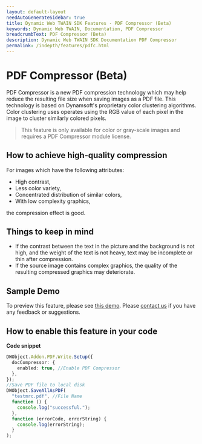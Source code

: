 ```yaml
---
layout: default-layout
needAutoGenerateSidebar: true
title: Dynamic Web TWAIN SDK Features - PDF Compressor (Beta)
keywords: Dynamic Web TWAIN, Documentation, PDF Compressor
breadcrumbText: PDF Compressor (Beta)
description: Dynamic Web TWAIN SDK Documentation PDF Compressor
permalink: /indepth/features/pdfc.html
---
```


# PDF Compressor (Beta)

PDF Compressor is a new PDF compression technology which may help reduce the resulting file size when saving images as a PDF file. This technology is based on Dynamsoft's proprietary color clustering algorithms. 
Color clustering uses operates using the RGB value of each pixel in the image to cluster similarly colored pixels.

> This feature is only available for color or gray-scale images and requires a PDF Compressor module license.

## How to achieve high-quality compression

For images which have the following attributes:

- High contrast,
- Less color variety,
- Concentrated distribution of similar colors,
- With low complexity graphics,

the compression effect is good.

## Things to keep in mind

- If the contrast between the text in the picture and the background is not high, and the weight of the text is not heavy, text may be incomplete or thin after compression.
- If the source image contains complex graphics, the quality of the resulting compressed graphics may deteriorate.

## Sample Demo

To preview this feature, please see <a href="https://demo.dynamsoft.com/Samples/dwt/PDF-Compressor/PDF-Compressor.html" target="_blank">this demo</a>. Please <a href="https://www.dynamsoft.com/company/customer-service/#contact" target="_blank">contact us</a> if you have any feedback or suggestions.

## How to enable this feature in your code

**Code snippet**

```typescript
DWObject.Addon.PDF.Write.Setup({
  docCompressor: {
    enabled: true, //Enable PDF Compressor
  },
});
//Save PDF file to local disk
DWObject.SaveAllAsPDF(
  "testmrc.pdf", //File Name
  function () {
    console.log("successful.");
  },
  function (errorCode, errorString) {
    console.log(errorString);
  }
);
```
